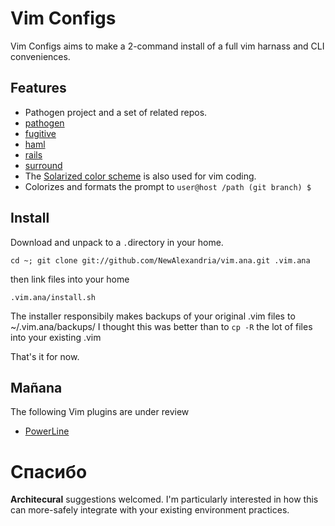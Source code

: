 # Vim Configs #

Vim Configs aims to make a 2-command install of a full vim harnass and CLI conveniences.

## Features ##
*  Pathogen project and a set of related repos.
  *  [pathogen](https://github.com/tpope/vim-pathogen)
  *  [fugitive](https://github.com/tpope/vim-fugitive)
  *  [haml](https://github.com/tpope/vim-haml)
  *  [rails](https://github.com/tpope/vim-rails)
  *  [surround](https://github.com/tpope/vim-surround)
*  The [Solarized color scheme](git://github.com/altercation/vim-colors-solarized.git) is also used for vim coding.
*  Colorizes and formats the prompt to ``` user@host /path (git branch) $ ``` 


## Install ##
Download and unpack to a ```.```directory in your home.

``` cd ~; git clone git://github.com/NewAlexandria/vim.ana.git .vim.ana ```

then link files into your home

``` .vim.ana/install.sh ```

The installer responsibily makes backups of your original .vim files to ~/.vim.ana/backups/  I thought this was better than to ```cp -R``` the lot of files into your existing .vim   

That's it for now.

## Mañana ##

The following Vim plugins are under review

* [PowerLine](https://github.com/Lokaltog/vim-powerline)


# Спасибо #

**Architecural** suggestions welcomed. I'm particularly interested in how this can more-safely integrate with your existing environment practices.

